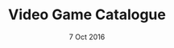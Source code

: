 ---
title: Video Game Catalogue
description: Catalogue your games collection
date: 7 Oct 2016
links:
- title: GitHub
  href: https://github.com/tumble1999/video-game-catalogue
experience:
  languages: [c#]
  libraries: [windows-forms]
  platforms: [windows]
  education: [studio]
---